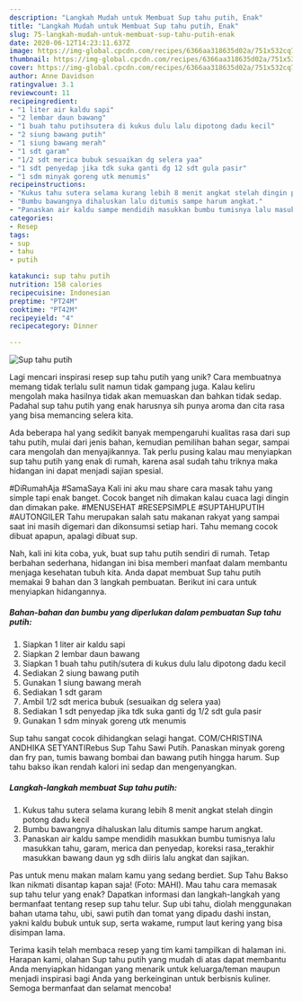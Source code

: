 ```yaml
---
description: "Langkah Mudah untuk Membuat Sup tahu putih, Enak"
title: "Langkah Mudah untuk Membuat Sup tahu putih, Enak"
slug: 75-langkah-mudah-untuk-membuat-sup-tahu-putih-enak
date: 2020-06-12T14:23:11.637Z
image: https://img-global.cpcdn.com/recipes/6366aa318635d02a/751x532cq70/sup-tahu-putih-foto-resep-utama.jpg
thumbnail: https://img-global.cpcdn.com/recipes/6366aa318635d02a/751x532cq70/sup-tahu-putih-foto-resep-utama.jpg
cover: https://img-global.cpcdn.com/recipes/6366aa318635d02a/751x532cq70/sup-tahu-putih-foto-resep-utama.jpg
author: Anne Davidson
ratingvalue: 3.1
reviewcount: 11
recipeingredient:
- "1 liter air kaldu sapi"
- "2 lembar daun bawang"
- "1 buah tahu putihsutera di kukus dulu lalu dipotong dadu kecil"
- "2 siung bawang putih"
- "1 siung bawang merah"
- "1 sdt garam"
- "1/2 sdt merica bubuk sesuaikan dg selera yaa"
- "1 sdt penyedap jika tdk suka ganti dg 12 sdt gula pasir"
- "1 sdm minyak goreng utk menumis"
recipeinstructions:
- "Kukus tahu sutera selama kurang lebih 8 menit angkat stelah dingin potong dadu kecil"
- "Bumbu bawangnya dihaluskan lalu ditumis sampe harum angkat."
- "Panaskan air kaldu sampe mendidih masukkan bumbu tumisnya lalu masukkan tahu, garam, merica dan penyedap, koreksi rasa,,terakhir masukkan bawang daun yg sdh diiris lalu angkat dan sajikan."
categories:
- Resep
tags:
- sup
- tahu
- putih

katakunci: sup tahu putih 
nutrition: 158 calories
recipecuisine: Indonesian
preptime: "PT24M"
cooktime: "PT42M"
recipeyield: "4"
recipecategory: Dinner

---
```



![Sup tahu putih](https://img-global.cpcdn.com/recipes/6366aa318635d02a/751x532cq70/sup-tahu-putih-foto-resep-utama.jpg)

Lagi mencari inspirasi resep sup tahu putih yang unik? Cara membuatnya memang tidak terlalu sulit namun tidak gampang juga. Kalau keliru mengolah maka hasilnya tidak akan memuaskan dan bahkan tidak sedap. Padahal sup tahu putih yang enak harusnya sih punya aroma dan cita rasa yang bisa memancing selera kita.

Ada beberapa hal yang sedikit banyak mempengaruhi kualitas rasa dari sup tahu putih, mulai dari jenis bahan, kemudian pemilihan bahan segar, sampai cara mengolah dan menyajikannya. Tak perlu pusing kalau mau menyiapkan sup tahu putih yang enak di rumah, karena asal sudah tahu triknya maka hidangan ini dapat menjadi sajian spesial.

#DiRumahAja #SamaSaya Kali ini aku mau share cara masak tahu yang simple tapi enak banget. Cocok banget nih dimakan kalau cuaca lagi dingin dan dimakan pake. #MENUSEHAT #RESEPSIMPLE #SUPTAHUPUTIH #AUTONGILER Tahu merupakan salah satu makanan rakyat yang sampai saat ini masih digemari dan dikonsumsi setiap hari. Tahu memang cocok dibuat apapun, apalagi dibuat sup.


Nah, kali ini kita coba, yuk, buat sup tahu putih sendiri di rumah. Tetap berbahan sederhana, hidangan ini bisa memberi manfaat dalam membantu menjaga kesehatan tubuh kita. Anda dapat membuat Sup tahu putih memakai 9 bahan dan 3 langkah pembuatan. Berikut ini cara untuk menyiapkan hidangannya.

<!--inarticleads1-->

##### Bahan-bahan dan bumbu yang diperlukan dalam pembuatan Sup tahu putih:

1. Siapkan 1 liter air kaldu sapi
1. Siapkan 2 lembar daun bawang
1. Siapkan 1 buah tahu putih/sutera di kukus dulu lalu dipotong dadu kecil
1. Sediakan 2 siung bawang putih
1. Gunakan 1 siung bawang merah
1. Sediakan 1 sdt garam
1. Ambil 1/2 sdt merica bubuk (sesuaikan dg selera yaa)
1. Sediakan 1 sdt penyedap jika tdk suka ganti dg 1/2 sdt gula pasir
1. Gunakan 1 sdm minyak goreng utk menumis


Sup tahu sangat cocok dihidangkan selagi hangat. COM/CHRISTINA ANDHIKA SETYANTIRebus Sup Tahu Sawi Putih. Panaskan minyak goreng dan fry pan, tumis bawang bombai dan bawang putih hingga harum. Sup tahu bakso ikan rendah kalori ini sedap dan mengenyangkan. 

<!--inarticleads2-->

##### Langkah-langkah membuat Sup tahu putih:

1. Kukus tahu sutera selama kurang lebih 8 menit angkat stelah dingin potong dadu kecil
1. Bumbu bawangnya dihaluskan lalu ditumis sampe harum angkat.
1. Panaskan air kaldu sampe mendidih masukkan bumbu tumisnya lalu masukkan tahu, garam, merica dan penyedap, koreksi rasa,,terakhir masukkan bawang daun yg sdh diiris lalu angkat dan sajikan.


Pas untuk menu makan malam kamu yang sedang berdiet. Sup Tahu Bakso Ikan nikmati disantap kapan saja! (Foto: MAHI). Mau tahu cara memasak sup tahu telur yang enak? Dapatkan informasi dan langkah-langkah yang bermanfaat tentang resep sup tahu telur. Sup ubi tahu, diolah menggunakan bahan utama tahu, ubi, sawi putih dan tomat yang dipadu dashi instan, yakni kaldu bubuk untuk sup, serta wakame, rumput laut kering yang bisa disimpan lama. 

Terima kasih telah membaca resep yang tim kami tampilkan di halaman ini. Harapan kami, olahan Sup tahu putih yang mudah di atas dapat membantu Anda menyiapkan hidangan yang menarik untuk keluarga/teman maupun menjadi inspirasi bagi Anda yang berkeinginan untuk berbisnis kuliner. Semoga bermanfaat dan selamat mencoba!
